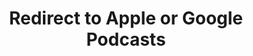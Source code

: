 ---
title: Redirect to Apple or Google Podcasts
redirect_from:
- /078r/
- /zadnja/
- /instagram/
redirect_to: https://pod.fo/e/25a687
---
